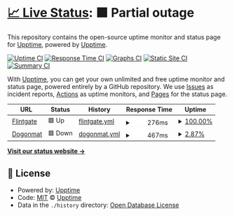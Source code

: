 # [📈 Live Status](https://demo.upptime.js.org): <!--live status--> **🟧 Partial outage**

This repository contains the open-source uptime monitor and status page for [Upptime](https://upptime.js.org), powered by [Upptime](https://github.com/upptime/upptime).

[![Uptime CI](https://github.com/upptime/upptime/workflows/Uptime%20CI/badge.svg)](https://github.com/upptime/upptime/actions?query=workflow%3A%22Uptime+CI%22)
[![Response Time CI](https://github.com/upptime/upptime/workflows/Response%20Time%20CI/badge.svg)](https://github.com/upptime/upptime/actions?query=workflow%3A%22Response+Time+CI%22)
[![Graphs CI](https://github.com/upptime/upptime/workflows/Graphs%20CI/badge.svg)](https://github.com/upptime/upptime/actions?query=workflow%3A%22Graphs+CI%22)
[![Static Site CI](https://github.com/upptime/upptime/workflows/Static%20Site%20CI/badge.svg)](https://github.com/upptime/upptime/actions?query=workflow%3A%22Static+Site+CI%22)
[![Summary CI](https://github.com/upptime/upptime/workflows/Summary%20CI/badge.svg)](https://github.com/upptime/upptime/actions?query=workflow%3A%22Summary+CI%22)

With [Upptime](https://upptime.js.org), you can get your own unlimited and free uptime monitor and status page, powered entirely by a GitHub repository. We use [Issues](https://github.com/upptime/upptime/issues) as incident reports, [Actions](https://github.com/upptime/upptime/actions) as uptime monitors, and [Pages](https://demo.upptime.js.org) for the status page.

<!--start: status pages-->
<!-- This summary is generated by Upptime (https://github.com/upptime/upptime) -->
<!-- Do not edit this manually, your changes will be overwritten -->
<!-- prettier-ignore -->
| URL | Status | History | Response Time | Uptime |
| --- | ------ | ------- | ------------- | ------ |
| <img alt="" src="https://favicons.githubusercontent.com/www.flintgate.com" height="13"> [Flintgate](https://www.flintgate.com) | 🟩 Up | [flintgate.yml](https://github.com/joelinzy/status_page/commits/HEAD/history/flintgate.yml) | <details><summary><img alt="Response time graph" src="./graphs/flintgate/response-time-week.png" height="20"> 276ms</summary><br><a href="https://demo.upptime.js.org/history/flintgate"><img alt="Response time 276" src="https://img.shields.io/endpoint?url=https%3A%2F%2Fraw.githubusercontent.com%2Fjoelinzy%2Fstatus_page%2FHEAD%2Fapi%2Fflintgate%2Fresponse-time.json"></a><br><a href="https://demo.upptime.js.org/history/flintgate"><img alt="24-hour response time 276" src="https://img.shields.io/endpoint?url=https%3A%2F%2Fraw.githubusercontent.com%2Fjoelinzy%2Fstatus_page%2FHEAD%2Fapi%2Fflintgate%2Fresponse-time-day.json"></a><br><a href="https://demo.upptime.js.org/history/flintgate"><img alt="7-day response time 276" src="https://img.shields.io/endpoint?url=https%3A%2F%2Fraw.githubusercontent.com%2Fjoelinzy%2Fstatus_page%2FHEAD%2Fapi%2Fflintgate%2Fresponse-time-week.json"></a><br><a href="https://demo.upptime.js.org/history/flintgate"><img alt="30-day response time 276" src="https://img.shields.io/endpoint?url=https%3A%2F%2Fraw.githubusercontent.com%2Fjoelinzy%2Fstatus_page%2FHEAD%2Fapi%2Fflintgate%2Fresponse-time-month.json"></a><br><a href="https://demo.upptime.js.org/history/flintgate"><img alt="1-year response time 276" src="https://img.shields.io/endpoint?url=https%3A%2F%2Fraw.githubusercontent.com%2Fjoelinzy%2Fstatus_page%2FHEAD%2Fapi%2Fflintgate%2Fresponse-time-year.json"></a></details> | <details><summary><a href="https://demo.upptime.js.org/history/flintgate">100.00%</a></summary><a href="https://demo.upptime.js.org/history/flintgate"><img alt="All-time uptime 100.00%" src="https://img.shields.io/endpoint?url=https%3A%2F%2Fraw.githubusercontent.com%2Fjoelinzy%2Fstatus_page%2FHEAD%2Fapi%2Fflintgate%2Fuptime.json"></a><br><a href="https://demo.upptime.js.org/history/flintgate"><img alt="24-hour uptime 100.00%" src="https://img.shields.io/endpoint?url=https%3A%2F%2Fraw.githubusercontent.com%2Fjoelinzy%2Fstatus_page%2FHEAD%2Fapi%2Fflintgate%2Fuptime-day.json"></a><br><a href="https://demo.upptime.js.org/history/flintgate"><img alt="7-day uptime 100.00%" src="https://img.shields.io/endpoint?url=https%3A%2F%2Fraw.githubusercontent.com%2Fjoelinzy%2Fstatus_page%2FHEAD%2Fapi%2Fflintgate%2Fuptime-week.json"></a><br><a href="https://demo.upptime.js.org/history/flintgate"><img alt="30-day uptime 100.00%" src="https://img.shields.io/endpoint?url=https%3A%2F%2Fraw.githubusercontent.com%2Fjoelinzy%2Fstatus_page%2FHEAD%2Fapi%2Fflintgate%2Fuptime-month.json"></a><br><a href="https://demo.upptime.js.org/history/flintgate"><img alt="1-year uptime 100.00%" src="https://img.shields.io/endpoint?url=https%3A%2F%2Fraw.githubusercontent.com%2Fjoelinzy%2Fstatus_page%2FHEAD%2Fapi%2Fflintgate%2Fuptime-year.json"></a></details>
| <img alt="" src="https://favicons.githubusercontent.com/www.dogonmat.com" height="13"> [Dogonmat](https://www.dogonmat.com) | 🟥 Down | [dogonmat.yml](https://github.com/joelinzy/status_page/commits/HEAD/history/dogonmat.yml) | <details><summary><img alt="Response time graph" src="./graphs/dogonmat/response-time-week.png" height="20"> 467ms</summary><br><a href="https://demo.upptime.js.org/history/dogonmat"><img alt="Response time 467" src="https://img.shields.io/endpoint?url=https%3A%2F%2Fraw.githubusercontent.com%2Fjoelinzy%2Fstatus_page%2FHEAD%2Fapi%2Fdogonmat%2Fresponse-time.json"></a><br><a href="https://demo.upptime.js.org/history/dogonmat"><img alt="24-hour response time 467" src="https://img.shields.io/endpoint?url=https%3A%2F%2Fraw.githubusercontent.com%2Fjoelinzy%2Fstatus_page%2FHEAD%2Fapi%2Fdogonmat%2Fresponse-time-day.json"></a><br><a href="https://demo.upptime.js.org/history/dogonmat"><img alt="7-day response time 467" src="https://img.shields.io/endpoint?url=https%3A%2F%2Fraw.githubusercontent.com%2Fjoelinzy%2Fstatus_page%2FHEAD%2Fapi%2Fdogonmat%2Fresponse-time-week.json"></a><br><a href="https://demo.upptime.js.org/history/dogonmat"><img alt="30-day response time 467" src="https://img.shields.io/endpoint?url=https%3A%2F%2Fraw.githubusercontent.com%2Fjoelinzy%2Fstatus_page%2FHEAD%2Fapi%2Fdogonmat%2Fresponse-time-month.json"></a><br><a href="https://demo.upptime.js.org/history/dogonmat"><img alt="1-year response time 467" src="https://img.shields.io/endpoint?url=https%3A%2F%2Fraw.githubusercontent.com%2Fjoelinzy%2Fstatus_page%2FHEAD%2Fapi%2Fdogonmat%2Fresponse-time-year.json"></a></details> | <details><summary><a href="https://demo.upptime.js.org/history/dogonmat">2.87%</a></summary><a href="https://demo.upptime.js.org/history/dogonmat"><img alt="All-time uptime 2.87%" src="https://img.shields.io/endpoint?url=https%3A%2F%2Fraw.githubusercontent.com%2Fjoelinzy%2Fstatus_page%2FHEAD%2Fapi%2Fdogonmat%2Fuptime.json"></a><br><a href="https://demo.upptime.js.org/history/dogonmat"><img alt="24-hour uptime 2.87%" src="https://img.shields.io/endpoint?url=https%3A%2F%2Fraw.githubusercontent.com%2Fjoelinzy%2Fstatus_page%2FHEAD%2Fapi%2Fdogonmat%2Fuptime-day.json"></a><br><a href="https://demo.upptime.js.org/history/dogonmat"><img alt="7-day uptime 2.87%" src="https://img.shields.io/endpoint?url=https%3A%2F%2Fraw.githubusercontent.com%2Fjoelinzy%2Fstatus_page%2FHEAD%2Fapi%2Fdogonmat%2Fuptime-week.json"></a><br><a href="https://demo.upptime.js.org/history/dogonmat"><img alt="30-day uptime 2.87%" src="https://img.shields.io/endpoint?url=https%3A%2F%2Fraw.githubusercontent.com%2Fjoelinzy%2Fstatus_page%2FHEAD%2Fapi%2Fdogonmat%2Fuptime-month.json"></a><br><a href="https://demo.upptime.js.org/history/dogonmat"><img alt="1-year uptime 2.87%" src="https://img.shields.io/endpoint?url=https%3A%2F%2Fraw.githubusercontent.com%2Fjoelinzy%2Fstatus_page%2FHEAD%2Fapi%2Fdogonmat%2Fuptime-year.json"></a></details>

<!--end: status pages-->

[**Visit our status website →**](https://demo.upptime.js.org)

## 📄 License

- Powered by: [Upptime](https://github.com/upptime/upptime)
- Code: [MIT](./LICENSE) © [Upptime](https://upptime.js.org)
- Data in the `./history` directory: [Open Database License](https://opendatacommons.org/licenses/odbl/1-0/)
